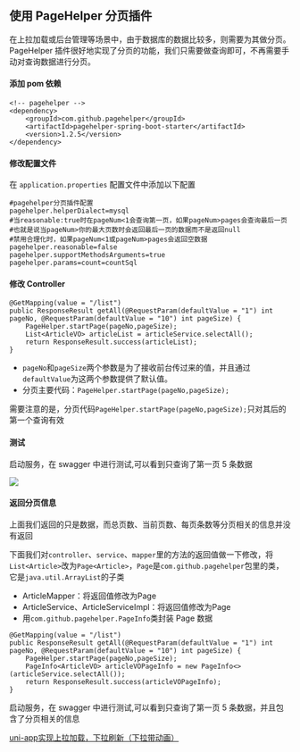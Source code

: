 ## 使用 PageHelper 分页插件

在上拉加载或后台管理等场景中，由于数据库的数据比较多，则需要为其做分页。PageHelper 插件很好地实现了分页的功能，我们只需要做查询即可，不再需要手动对查询数据进行分页。

#### 添加 pom 依赖

```
<!-- pagehelper -->
<dependency>
    <groupId>com.github.pagehelper</groupId>
    <artifactId>pagehelper-spring-boot-starter</artifactId>
    <version>1.2.5</version>
</dependency>
```

#### 修改配置文件

在 `application.properties` 配置文件中添加以下配置

```
#pagehelper分页插件配置
pagehelper.helperDialect=mysql
#当reasonable:true时在pageNum<1会查询第一页，如果pageNum>pages会查询最后一页
#也就是说当pageNum>你的最大页数时会返回最后一页的数据而不是返回null
#禁用合理化时，如果pageNum<1或pageNum>pages会返回空数据
pagehelper.reasonable=false
pagehelper.supportMethodsArguments=true
pagehelper.params=count=countSql
```

#### 修改 Controller

```
@GetMapping(value = "/list")
public ResponseResult getAll(@RequestParam(defaultValue = "1") int pageNo, @RequestParam(defaultValue = "10") int pageSize) {
    PageHelper.startPage(pageNo,pageSize);
    List<ArticleVO> articleList = articleService.selectAll();
    return ResponseResult.success(articleList);
}
```

* `pageNo`和`pageSize`两个参数是为了接收前台传过来的值，并且通过`defaultValue`为这两个参数提供了默认值。
* 分页主要代码：`PageHelper.startPage(pageNo,pageSize);`

需要注意的是，分页代码`PageHelper.startPage(pageNo,pageSize);`只对其后的第一个查询有效

#### 测试

启动服务，在 swagger 中进行测试,可以看到只查询了第一页 5 条数据

![](https://i.loli.net/2019/04/18/5cb8228e39d82.png)

#### 返回分页信息

上面我们返回的只是数据，而总页数、当前页数、每页条数等分页相关的信息并没有返回

下面我们对`controller`、`service`、`mapper`里的方法的返回值做一下修改，将`List<Article>`改为`Page<Article>`，`Page`是`com.github.pagehelper`包里的类，它是`java.util.ArrayList`的子类

* ArticleMapper：将返回值修改为Page<ArticleVO>
* ArticleService、ArticleServiceImpl：将返回值修改为Page<ArticleVO>
* 用`com.github.pagehelper.PageInfo`类封装 Page<ArticleVO> 数据
```
@GetMapping(value = "/list")
public ResponseResult getAll(@RequestParam(defaultValue = "1") int pageNo, @RequestParam(defaultValue = "10") int pageSize) {
    PageHelper.startPage(pageNo,pageSize);
    PageInfo<ArticleVO> articleVOPageInfo = new PageInfo<>(articleService.selectAll());
    return ResponseResult.success(articleVOPageInfo);
}
```

启动服务，在 swagger 中进行测试,可以看到只查询了第一页 5 条数据，并且包含了分页相关的信息

[uni-app实现上拉加载，下拉刷新（下拉带动画）](https://blog.csdn.net/qq_39197547/article/details/84832913)
